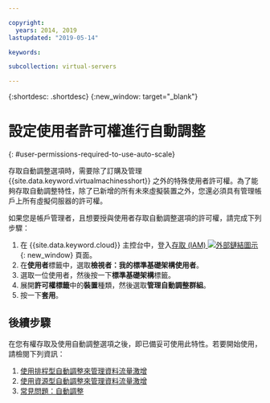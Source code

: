 ```yaml
---

copyright:
  years: 2014, 2019
lastupdated: "2019-05-14"

keywords:

subcollection: virtual-servers

---
```


{:shortdesc: .shortdesc}
{:new_window: target="_blank"}

# 設定使用者許可權進行自動調整
{: #user-permissions-required-to-use-auto-scale}

存取自動調整選項時，需要除了訂購及管理 {{site.data.keyword.virtualmachinesshort}} 之外的特殊使用者許可權。為了能夠存取自動調整特性，除了已新增的所有未來虛擬裝置之外，您還必須具有管理帳戶上所有虛擬伺服器的許可權。

如果您是帳戶管理者，且想要授與使用者存取自動調整選項的許可權，請完成下列步驟：

1. 在 {{site.data.keyword.cloud}} 主控台中，登入[存取 (IAM) ![外部鏈結圖示](../icons/launch-glyph.svg "外部鏈結圖示")](https://cloud.ibm.com/iam#/users){: new_window} 頁面。 
2. 在**使用者**標籤中，選取**檢視者：我的標準基礎架構使用者**。
3. 選取一位使用者，然後按一下**標準基礎架構**標籤。
4. 展開**許可權標籤**中的**裝置**種類，然後選取**管理自動調整群組**。
5. 按一下**套用**。

## 後續步驟

在您有權存取及使用自動調整選項之後，即已備妥可使用此特性。若要開始使用，請檢閱下列資訊：

1. [使用排程型自動調整來管理資料流量激增](/docs/vsi?topic=virtual-servers-managing-schedule-based-auto-scaling)
2. [使用資源型自動調整來管理資料流量激增](/docs/vsi?topic=virtual-servers-managing-resourced-based-auto-scaling)
3. [常見問題：自動調整](/docs/vsi?topic=virtual-servers-faqs-auto-scale)

